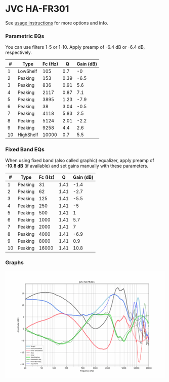 # JVC HA-FR301
See [usage instructions](https://github.com/jaakkopasanen/AutoEq#usage) for more options and info.

### Parametric EQs
You can use filters 1-5 or 1-10. Apply preamp of -6.4 dB or -6.4 dB, respectively.

|   # | Type      |   Fc (Hz) |    Q |   Gain (dB) |
|-----|-----------|-----------|------|-------------|
|   1 | LowShelf  |       105 | 0.7  |        -0   |
|   2 | Peaking   |       153 | 0.39 |        -6.5 |
|   3 | Peaking   |       836 | 0.91 |         5.6 |
|   4 | Peaking   |      2117 | 0.87 |         7.1 |
|   5 | Peaking   |      3895 | 1.23 |        -7.9 |
|   6 | Peaking   |        38 | 3.04 |        -0.5 |
|   7 | Peaking   |      4118 | 5.83 |         2.5 |
|   8 | Peaking   |      5124 | 2.01 |        -2.2 |
|   9 | Peaking   |      9258 | 4.4  |         2.6 |
|  10 | HighShelf |     10000 | 0.7  |         5.5 |

### Fixed Band EQs
When using fixed band (also called graphic) equalizer, apply preamp of **-10.8 dB** (if available) and set gains manually with these parameters.

|   # | Type    |   Fc (Hz) |    Q |   Gain (dB) |
|-----|---------|-----------|------|-------------|
|   1 | Peaking |        31 | 1.41 |        -1.4 |
|   2 | Peaking |        62 | 1.41 |        -2.7 |
|   3 | Peaking |       125 | 1.41 |        -5.5 |
|   4 | Peaking |       250 | 1.41 |        -5   |
|   5 | Peaking |       500 | 1.41 |         1   |
|   6 | Peaking |      1000 | 1.41 |         5.7 |
|   7 | Peaking |      2000 | 1.41 |         7   |
|   8 | Peaking |      4000 | 1.41 |        -6.9 |
|   9 | Peaking |      8000 | 1.41 |         0.9 |
|  10 | Peaking |     16000 | 1.41 |        10.8 |

### Graphs
![](./JVC%20HA-FR301.png)
